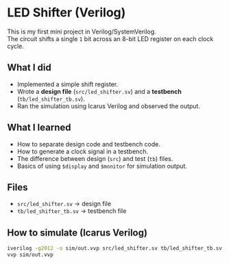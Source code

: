 # LED Shifter (Verilog)
This is my first mini project in Verilog/SystemVerilog.  
The circuit shifts a single `1` bit across an 8-bit LED register on each clock cycle.

## What I did
- Implemented a simple shift register.
- Wrote a **design file** (`src/led_shifter.sv`) and a **testbench** (`tb/led_shifter_tb.sv`).
- Ran the simulation using Icarus Verilog and observed the output.

## What I learned
- How to separate design code and testbench code.
- How to generate a clock signal in a testbench.
- The difference between design (`src`) and test (`tb`) files.
- Basics of using `$display` and `$monitor` for simulation output.

## Files
- `src/led_shifter.sv` → design file
- `tb/led_shifter_tb.sv` → testbench file

## How to simulate (Icarus Verilog)
```bash
iverilog -g2012 -o sim/out.vvp src/led_shifter.sv tb/led_shifter_tb.sv
vvp sim/out.vvp
